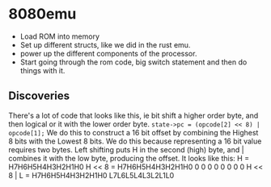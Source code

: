 # 8080emu

* Load ROM into memory
* Set up different structs, like we did in the rust emu.
* power up the different components of the processor.
* Start going through the rom code, big switch statement and then do things with it.

## Discoveries

There's a lot of code that looks like this, ie bit shift a higher order byte, and then logical or it with the lower order byte.
`state->pc = (opcode[2] << 8) | opcode[1];`
We do this to construct a 16 bit offset by combining the Highest 8 bits with the Lowest 8 bits.
We do this because representing a 16 bit value requires two bytes. Left shifting puts H in the second (high) byte, and | combines it with the low byte, producing the offset.
It looks like this:
  H =                           H7H6H5H4H3H2H1H0
  H << 8 =     H7H6H5H4H3H2H1H0  0 0 0 0 0 0 0 0
  H << 8 | L = H7H6H5H4H3H2H1H0 L7L6L5L4L3L2L1L0
